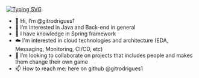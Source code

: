
[![Typing SVG](https://readme-typing-svg.demolab.com/?color=4af626&lines=hi,+i'm+@gitrodrigues1;welcome+to+my+github+profile!&repeat=false&center=true&vcenter=true&duration=6000)](https://git.io/typing-svg)

- 👋 Hi, I’m @gitrodrigues1
- 👀 I’m interested in Java and Back-end in general
- 🌱 I have knowledge in Spring framework
- ☁️ I'm interested in cloud technologies and architecture (EDA, Messaging, Monitoring, CI/CD, etc) 
- 💞️ I’m looking to collaborate on projects that includes people and makes them change their own game 
- 📫 How to reach me: here on github @gitrodrigues1

<!---
gitrodrigues1/gitrodrigues1 is a ✨ special ✨ repository because its `README.md` (this file) appears on your GitHub profile.
You can click the Preview link to take a look at your changes.
--->
